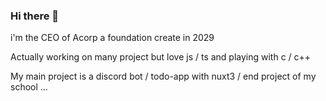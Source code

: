 ### Hi there 👋

i'm the CEO of Acorp a foundation create in 2029

Actually working on many project but love js / ts and playing with c / c++

My main project is a discord bot / todo-app with nuxt3 / end project of my school ...

<!--START_SECTION:waka-->
<!--END_SECTION:waka-->
